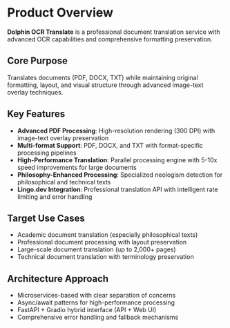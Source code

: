 # Product Overview

**Dolphin OCR Translate** is a professional document translation service with advanced OCR capabilities and comprehensive formatting preservation.

## Core Purpose
Translates documents (PDF, DOCX, TXT) while maintaining original formatting, layout, and visual structure through advanced image-text overlay techniques.

## Key Features
- **Advanced PDF Processing**: High-resolution rendering (300 DPI) with image-text overlay preservation
- **Multi-format Support**: PDF, DOCX, and TXT with format-specific processing pipelines
- **High-Performance Translation**: Parallel processing engine with 5-10x speed improvements for large documents
- **Philosophy-Enhanced Processing**: Specialized neologism detection for philosophical and technical texts
- **Lingo.dev Integration**: Professional translation API with intelligent rate limiting and error handling

## Target Use Cases
- Academic document translation (especially philosophical texts)
- Professional document processing with layout preservation
- Large-scale document translation (up to 2,000+ pages)
- Technical document translation with terminology preservation

## Architecture Approach
- Microservices-based with clear separation of concerns
- Async/await patterns for high-performance processing
- FastAPI + Gradio hybrid interface (API + Web UI)
- Comprehensive error handling and fallback mechanisms